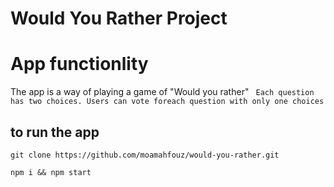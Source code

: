 # Would You Rather Project

# App functionlity
The app is a way of playing a game of "Would you rather"
``` Each question has two choices. Users can vote foreach question with only one choices```


## to run the app

```
git clone https://github.com/moamahfouz/would-you-rather.git

```

``` 
npm i && npm start 

```

